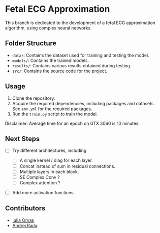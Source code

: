 # Fetal ECG Approximation
This branch is dedicated to the development of a fetal ECG approximation algorithm, using complex neural networks.

## Folder Structure
- `data/`: Contains the dataset used for training and testing the model.
- `models/`: Contains the trained models.
- `results/`: Contains various results obtained during testing.
- `src/`: Contains the source code for the project.

## Usage
1. Clone the repository.
2. Acquire the required dependencies, including packages and datasets. See `env.yml` for the required packages.
3. Run the `train.py` script to train the model.

Disclaimer: Average time for an epoch on GTX 3060 is 10 minutes.

## Next Steps
- [ ] Try different architectures, including:
    - [ ] A single kernel / diag for each layer.
    - [ ] Concat instead of sum in residual connections.
    - [ ] Multiple layers in each block.
    - [ ] SE Complex Conv ?
    - [ ] Complex attention ?

- [ ] Add more activation functions.


## Contributors
- [Iulia Orvas](https://github.com/Iulia-Alex)
- [Andrei Radu](https://github.com/andrei-radu)
